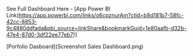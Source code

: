 See Full Dashboard Here - [App Power BI Link(https://app.powerbi.com/links/o6cpznurAm?ctid=b8d181b7-58fc-42cc-8853-9c4880ddfada&pbi_source=linkShare&bookmarkGuid=1e80aafb-d32b-47e4-87d0-3df22ee77eb7)]

[Porfolio Dasboard](Screenshot Sales Dashboard.png)
